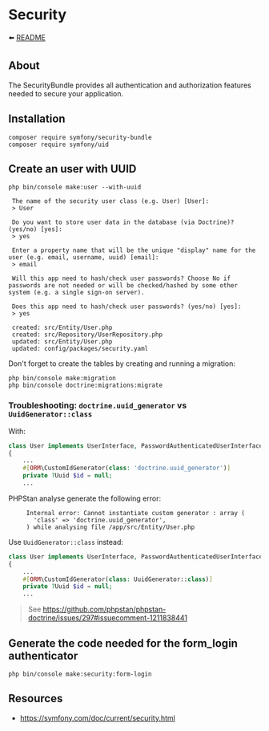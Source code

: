 # Security

⬅️ [README](../README.md)

## About

The SecurityBundle provides all authentication and authorization features needed to secure your application.

## Installation

```
composer require symfony/security-bundle
composer require symfony/uid
```

## Create an user with UUID

```
php bin/console make:user --with-uuid

 The name of the security user class (e.g. User) [User]:
 > User

 Do you want to store user data in the database (via Doctrine)? (yes/no) [yes]:
 > yes

 Enter a property name that will be the unique "display" name for the user (e.g. email, username, uuid) [email]:
 > email

 Will this app need to hash/check user passwords? Choose No if passwords are not needed or will be checked/hashed by some other system (e.g. a single sign-on server).

 Does this app need to hash/check user passwords? (yes/no) [yes]:
 > yes

 created: src/Entity/User.php
 created: src/Repository/UserRepository.php
 updated: src/Entity/User.php
 updated: config/packages/security.yaml
```

Don't forget to create the tables by creating and running a migration:

```
php bin/console make:migration
php bin/console doctrine:migrations:migrate
```

### Troubleshooting: `doctrine.uuid_generator` vs `UuidGenerator::class`

With:

```php 
class User implements UserInterface, PasswordAuthenticatedUserInterface
{
    ...
    #[ORM\CustomIdGenerator(class: 'doctrine.uuid_generator')]
    private ?Uuid $id = null;
    ...
```

PHPStan analyse generate the following error:

```
     Internal error: Cannot instantiate custom generator : array (           
       'class' => 'doctrine.uuid_generator',                                 
     ) while analysing file /app/src/Entity/User.php   
```

Use `UuidGenerator::class` instead:

```php 
class User implements UserInterface, PasswordAuthenticatedUserInterface
{
    ...
    #[ORM\CustomIdGenerator(class: UuidGenerator::class)]
    private ?Uuid $id = null;
    ...
```

> See https://github.com/phpstan/phpstan-doctrine/issues/297#issuecomment-1211838441

## Generate the code needed for the form_login authenticator

```
php bin/console make:security:form-login
```

## Resources

- https://symfony.com/doc/current/security.html